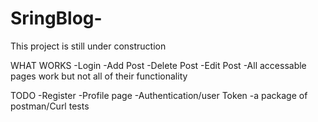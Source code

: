 ﻿# SringBlog-
This project is still under construction 

WHAT WORKS
-Login
-Add Post
-Delete Post
-Edit Post
-All accessable pages work but not all of their functionality 

TODO
-Register 
-Profile page 
-Authentication/user Token 
-a package of postman/Curl tests 
